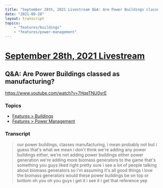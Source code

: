```yaml
---
title: "September 28th, 2021 Livestream Q&A: Are Power Buildings classed as manufacturing?"
date: "2021-09-28"
layout: transcript
topics:
    - "features/buildings"
    - "features/power-management"
---
```

# [September 28th, 2021 Livestream](../2021-09-28.md)
## Q&A: Are Power Buildings classed as manufacturing?
https://www.youtube.com/watch?v=7HqeTNU0yrE

### Topics
* [Features > Buildings](../topics/features/buildings.md)
* [Features > Power Management](../topics/features/power-management.md)

### Transcript

> our power buildings, classes manufacturing, i mean probably not but i guess that's what we mean i don't think we're adding any power buildings either, we're not adding power buildings either power generation we're adding more biomass generators to the game that's something you guys liked right pretty sure i see a lot of people talking about biomass generators so i'm assuming it's all good things i love the biomass generators would these power buildings be on top or bottom oh you oh you guys i get it i see it i get that reference yep

